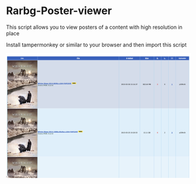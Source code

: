 # Rarbg-Poster-viewer

This script allows you to view posters of a content with high resolution in place

Install tampermonkey or similar to your browser and then import this script

![Rarbg](rarbg-preview.png)
